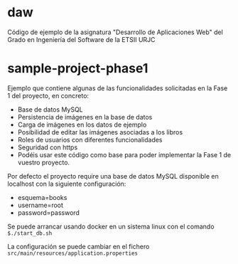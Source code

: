 # daw

Código de ejemplo de la asignatura "Desarrollo de Aplicaciones Web" del Grado en Ingeniería del Software de la ETSII URJC

# sample-project-phase1

Ejemplo que contiene algunas de las funcionalidades solicitadas en la Fase 1 del proyecto, en concreto:

* Base de datos MySQL
* Persistencia de imágenes en la base de datos 
* Carga de imágenes en los datos de ejemplo
* Posibilidad de editar las imágenes asociadas a los libros
* Roles de usuarios con diferentes funcionalidades
* Seguridad con https
* Podéis usar este código como base para poder implementar la Fase 1 de vuestro proyecto. 

Por defecto el proyecto require una base de datos MySQL disponible en localhost con la siguiente configuración:
* esquema=books
* username=root
* password=password

Se puede arrancar usando docker en un sistema linux con el comando `$./start_db.sh`

La configuración se puede cambiar en el fichero `src/main/resources/application.properties`

